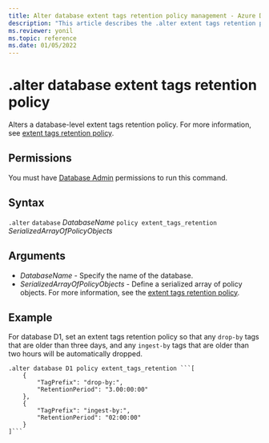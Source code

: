 ```yaml
---
title: Alter database extent tags retention policy management - Azure Data Explorer
description: "This article describes the .alter extent tags retention policy command for databases in Azure Data Explorer."
ms.reviewer: yonil
ms.topic: reference
ms.date: 01/05/2022
---
```

# .alter database extent tags retention policy

Alters a database-level extent tags retention policy. For more information, see [extent tags retention policy](extent-tags-retention-policy.md).

## Permissions

You must have [Database Admin](access-control/role-based-access-control.md) permissions to run this command.

## Syntax

`.alter` `database` *DatabaseName* `policy extent_tags_retention` *SerializedArrayOfPolicyObjects*

## Arguments

- *DatabaseName* - Specify the name of the database.
- *SerializedArrayOfPolicyObjects* - Define a serialized array of policy objects.  For more information, see the [extent tags retention policy](extent-tags-retention-policy.md).

## Example

For database D1, set an extent tags retention policy so that any `drop-by` tags that are older than three days, and any `ingest-by` tags that are older than two hours will be automatically dropped.

~~~kusto
.alter database D1 policy extent_tags_retention ```[
	{
		"TagPrefix": "drop-by:",
		"RetentionPeriod": "3.00:00:00"
	},
	{
		"TagPrefix": "ingest-by:",
		"RetentionPeriod": "02:00:00"
	}
]```
~~~
